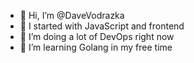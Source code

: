 - 👋 Hi, I’m @DaveVodrazka
- 🌱 I started with JavaScript and frontend
- 💞️ I’m doing a lot of DevOps right now
- 👀 I’m learning Golang in my free time

<!---
DaveVodrazka/DaveVodrazka is a ✨ special ✨ repository because its `README.md` (this file) appears on your GitHub profile.
You can click the Preview link to take a look at your changes.
--->
